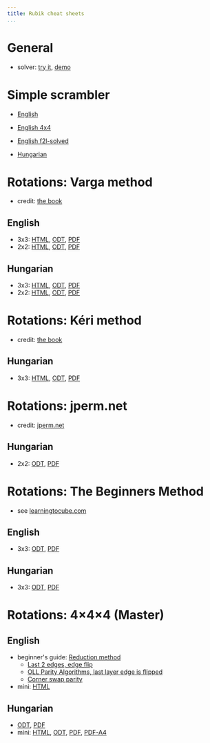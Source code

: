 ```yaml
---
title: Rubik cheat sheets
...
```


# General

- solver: [try it](https://share.vmiklos.hu/pages/rubik/), [demo](https://share.vmiklos.hu/pages/rubik/?faces=ULFLULURBRULDRFDUBRDUBFLBDRUBFDDBBUDFFFFLRRFLDBLUBRLRD)

# Simple scrambler

- [English](https://share.vmiklos.hu/pages/rubik-scramble/)

- [English 4x4](https://share.vmiklos.hu/pages/rubik-scramble/?wide=t)

- [English f2l-solved](https://share.vmiklos.hu/pages/rubik-scramble/?state=f2l-solved)

- [Hungarian](https://share.vmiklos.hu/pages/rubik-scramble/?lang=hu)

# Rotations: Varga method

- credit: [the book](https://bookline.hu/product/home.action?_v=Rubik_Erno_A_buvos_kocka&type=20&id=147099)

## English

- 3x3: [HTML](/rubik/3x3-en/), [ODT](3x3-en.odt), [PDF](3x3-en.pdf)
- 2x2: [HTML](/rubik/2x2-en/), [ODT](2x2-en.odt), [PDF](2x2-en.pdf)

## Hungarian

- 3x3: [HTML](/rubik/3x3-hu/), [ODT](3x3-hu.odt), [PDF](3x3-hu.pdf)
- 2x2: [HTML](/rubik/2x2-hu/), [ODT](2x2-hu.odt), [PDF](2x2-hu.pdf)

# Rotations: Kéri method

- credit: [the book](https://bookline.hu/product/home.action?_v=Rubik_Erno_A_buvos_kocka&type=20&id=147099)

## Hungarian

- 3x3: [HTML](/rubik/3x3-hu-keri/), [ODT](3x3-hu-keri.odt), [PDF](3x3-hu-keri.pdf)

# Rotations: jperm.net

- credit: [jperm.net](https://jperm.net/2x2)

## Hungarian

- 2x2: [ODT](2x2-hu-jperm.odt), [PDF](2x2-hu-jperm.pdf)

# Rotations: The Beginners Method

- see [learningtocube.com](https://learningtocube.com/how-to-solve-a-rubiks-cube/)

## English

- 3x3: [ODT](3x3-ltc-en.odt), [PDF](3x3-ltc-en.pdf)

## Hungarian

- 3x3: [ODT](3x3-ltc-hu.odt), [PDF](3x3-ltc-hu.pdf)

# Rotations: 4×4×4 (Master)

## English

- beginner's guide: [Reduction method](https://de.speedcube.com.au/blogs/speedcubing-solutions/how-to-solve-a-4x4-rubiks-cube-complete-beginners-guide)
  - [Last 2 edges, edge flip](https://ukspeedcubes.co.uk/pages/4x4-last-2-edges-parity)
  - [OLL Parity Algorithms, last layer edge is flipped](https://de.speedcube.com.au/blogs/speedcubing-solutions/4x4-oll-parity-algorithms)
  - [Corner swap parity](https://de.speedcube.com.au/blogs/speedcubing-solutions/4x4-corner-swap-parity)
- mini: [HTML](/rubik/4x4-en-mini/)

## Hungarian

- [ODT](4x4-hu.odt), [PDF](4x4-hu.pdf)
- mini: [HTML](/rubik/4x4-hu-mini/), [ODT](4x4-hu-mini.odt), [PDF](4x4-hu-mini.pdf), [PDF-A4](4x4-hu-mini2.pdf)
